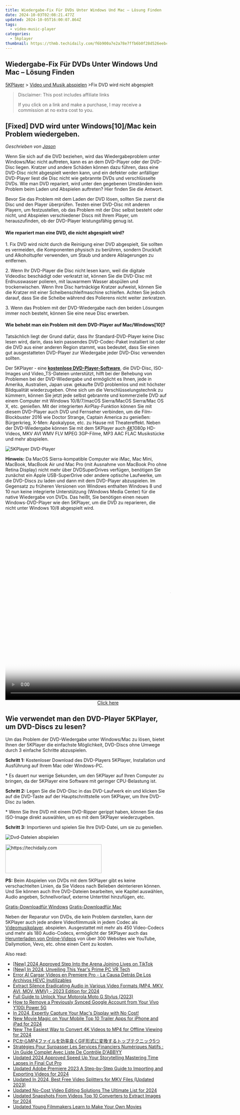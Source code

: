 ```yaml
---
title: Wiedergabe-Fix Für DVDs Unter Windows Und Mac – Lösung Finden
date: 2024-10-03T02:08:21.477Z
updated: 2024-10-05T16:00:07.864Z
tags:
  - video-music-player
categories:
  - 5kplayer
thumbnail: https://thmb.techidaily.com/f6b900a7e2a78e7ffb6b0f28d526eebcba1c857a70cbdea2eddb16d9a4a9539b.png
---
```


## Wiedergabe-Fix Für DVDs Unter Windows Und Mac – Lösung Finden

[5KPlayer](https://tools.techidaily.com/5kplayer/products/) \> [Video und Musik abspielen](https://tools.techidaily.com/5kplayer/video-music-player/) \>Fix DVD wird nicht abgespielt 

>  Disclaimer: This post includes affiliate links
>
>  If you click on a link and make a purchase, I may receive a commission at no extra cost to you.
>

## \[Fixed\] DVD wird unter Windows\[10\]/Mac kein Problem wiedergeben.

 _Geschrieben von [Jason](https://www.quora.com/profile/Jason-Copper-1)_

Wenn Sie sich auf die DVD beziehen, wird das Wiedergabeproblem unter Windows/Mac nicht auftreten, kann es an dem DVD-Player oder der DVD-Disc liegen. Kratzer und andere Schäden können dazu führen, dass eine DVD-Disc nicht abgespielt werden kann, und ein defekter oder anfälliger DVD-Player liest die Disc nicht wie gebrannte DVDs und verschlüsselte DVDs. Wie man DVD repariert, wird unter den gegebenen Umständen kein Problem beim Laden und Abspielen auftreten? Hier finden Sie die Antwort. 

Bevor Sie das Problem mit dem Laden der DVD lösen, sollten Sie zuerst die Disc und den Player überprüfen. Testen einer DVD-Disc mit anderen Playern, um festzustellen, ob das Problem mit der Disc selbst besteht oder nicht, und Abspielen verschiedener Discs mit Ihrem Player, um herauszufinden, ob der DVD-Player leistungsfähig genug ist. 

#### **Wie repariert man eine DVD, die nicht abgespielt wird?**

1\. Fix DVD wird nicht durch die Reinigung einer DVD abgespielt, Sie sollten es vermeiden, die Komponenten physisch zu berühren, sondern Druckluft und Alkoholtupfer verwenden, um Staub und andere Ablagerungen zu entfernen. 

2\. Wenn Ihr DVD-Player die Disc nicht lesen kann, weil die digitale Videodisc beschädigt oder verkratzt ist, können Sie die DVD-Disc mit Erdnusswasser polieren, mit lauwarmem Wasser abspülen und trockenwischen. Wenn Ihre Disc hartnäckige Kratzer aufweist, können Sie die Kratzer mit einer Scheibenschleifmaschine schleifen. Achten Sie jedoch darauf, dass Sie die Scheibe während des Polierens nicht weiter zerkratzen. 

3\. Wenn das Problem mit der DVD-Wiedergabe nach den beiden Lösungen immer noch besteht, können Sie eine neue Disc erwerben. 

#### **Wie behebt man ein Problem mit dem DVD-Player auf Mac/Windows\[10\]?**

Tatsächlich liegt der Grund dafür, dass Ihr Standard-DVD-Player keine Disc lesen wird, darin, dass kein passendes DVD-Codec-Paket installiert ist oder die DVD aus einer anderen Region stammt, was bedeutet, dass Sie einen gut ausgestatteten DVD-Player zur Wiedergabe jeder DVD-Disc verwenden sollten. 

Der 5KPlayer - eine [**kostenlose DVD-Player-Software**](https://tools.techidaily.com/5kplayer/video-music-player/), die DVD-Disc, ISO-Images und Video\_TS-Dateien unterstützt, hilft bei der Behebung von Problemen bei der DVD-Wiedergabe und ermöglicht es Ihnen, jede in Amerika, Australien, Japan usw. gekaufte DVD problemlos und mit höchster Bildqualität wiederzugeben. Ohne sich um die Verschlüsselungstechnik zu kümmern, können Sie jetzt jede selbst gebrannte und kommerzielle DVD auf einem Computer mit Windows 10/8/7/macOS Sierra/MacOS Sierra/Mac OS X, etc. genießen. Mit der integrierten AirPlay-Funktion können Sie mit diesem DVD-Player auch DVD und Fernseher verbinden, um die Film-Blockbuster 2016 wie Doctor Strange, Captain America zu genießen: Bürgerkrieg, X-Men: Apokalypse, etc. zu Hause mit Theatereffekt. Neben der DVD-Wiedergabe können Sie mit dem 5KPlayer auch [4K](https://tools.techidaily.com/5kplayer/video-music-player/)1080p HD-Videos, MKV AVI WMV FLV MPEG 3GP-Filme, MP3 AAC FLAC Musikstücke und mehr abspielen. 

![5KPlayer DVD-Player](https://www.5kplayer.com/video-music-player-de/../video-music-player/img/5kplayer-dvd.jpg) 

**Hinweis:** Da MacOS Sierra-kompatible Computer wie iMac, Mac Mini, MacBook, MacBook Air und Mac Pro (mit Ausnahme von MacBook Pro ohne Retina Display) nicht mehr über DVDSuperDrives verfügen, benötigen Sie zunächst ein Apple USB-SuperDrive oder andere optische Laufwerke, um die DVD-Discs zu laden und dann mit dem DVD-Player abzuspielen. Im Gegensatz zu früheren Versionen von Windows enthalten Windows 8 und 10 nun keine integrierte Unterstützung (Windows Media Center) für die native Wiedergabe von DVDs. Das heißt, Sie benötigen einen neuen Windows-DVD-Player wie den 5KPlayer, um die DVD zu reparieren, die nicht unter Windows 10/8 abgespielt wird. 

<!-- affiliate ads begin -->
<span id="1492813">
					<video width="1024" height="576" style="cursor:pointer"
           poster="//a.impactradius-go.com/display-clicktoplayimage/1492813.png"
           onclick="if(!this.playClicked){this.play();this.setAttribute('controls',true);this.playClicked=true;}">
	   <source src="//a.impactradius-go.com/display-ad/14559-1492813">
	   <img src="//a.impactradius-go.com/display-clicktoplayimage/1492813.png" style="border: none; height: 100%; width: 100%; object-fit: contain">
	</video>
	<div style="width:640px;text-align:center"><a href="javascript:window.open(decodeURIComponent('https%3A%2F%2Fpropmoneyinc.pxf.io%2Fc%2F5597632%2F1492813%2F14559'), '_blank');void(0);">Click here</a></div>
</span>
<img height="0" width="0" src="https://imp.pxf.io/i/5597632/1492813/14559" style="position:absolute;visibility:hidden;" border="0" />
<!-- affiliate ads end -->

## Wie verwendet man den DVD-Player 5KPlayer, um DVD-Discs zu lesen?

 Um das Problem der DVD-Wiedergabe unter Windows/Mac zu lösen, bietet Ihnen der 5KPlayer die einfachste Möglichkeit, DVD-Discs ohne Umwege durch 3 einfache Schritte abzuspielen. 

**Schritt 1:** Kostenloser Download des DVD-Players 5KPlayer, Installation und Ausführung auf Ihrem Mac oder Windows-PC. 

\* Es dauert nur wenige Sekunden, um den 5KPlayer auf Ihren Computer zu bringen, da der 5KPlayer eine Software mit geringer CPU-Belastung ist. 

**Schritt 2:**  Legen Sie die DVD-Disc in das DVD-Laufwerk ein und klicken Sie auf die DVD-Taste auf der Hauptschnittstelle vom 5KPlayer, um Ihre DVD-Disc zu laden. 

\* Wenn Sie Ihre DVD mit einem DVD-Ripper gerippt haben, können Sie das ISO-Image direkt auswählen, um es mit dem 5KPlayer wiederzugeben. 

**Schritt 3:** Importieren und spielen Sie Ihre DVD-Datei, um sie zu genießen. 

![Dvd-Dateien abspielen](https://www.5kplayer.com/video-music-player-de/../video-music-player/img/dvd-player.jpg) 

<!-- affiliate ads begin -->
<a href="https://aligracehair.sjv.io/c/5597632/1896541/19272" target="_top" id="1896541">
  <img src="//a.impactradius-go.com/display-ad/19272-1896541" border="0" alt="https://techidaily.com" width="300" height="90"/>
</a>
<img height="0" width="0" src="https://aligracehair.sjv.io/i/5597632/1896541/19272" style="position:absolute;visibility:hidden;" border="0" />
<!-- affiliate ads end -->

**PS:** Beim Abspielen von DVDs mit dem 5KPlayer gibt es keine verschachtelten Linien, da Sie Videos nach Belieben deinterieren können. Und Sie können auch Ihre DVD-Dateien bearbeiten, wie Kapitel auswählen, Audio angeben, Schnellvorlauf, externe Untertitel hinzufügen, etc. 

[Gratis-Downloadfür Windows](https://tools.techidaily.com/5kplayer/products/) [Gratis-Downloadfür Mac](https://tools.techidaily.com/5kplayer/products/) 

Neben der Reparatur von DVDs, die kein Problem darstellen, kann der 5KPlayer auch jede andere Videofilmmusik in jedem Codec als [Videomusikplayer](https://tools.techidaily.com/5kplayer/video-music-player/). abspielen. Ausgestattet mit mehr als 450 Video-Codecs und mehr als 180 Audio-Codecs, ermöglicht der 5KPlayer auch das [Herunterladen von Online-Videos](https://tools.techidaily.com/5kplayer/youtube-download/) von über 300 Websites wie YouTube, Dailymotion, Vevo, etc. ohne einen Cent zu kosten.

<ins class="adsbygoogle"
     style="display:block"
     data-ad-format="autorelaxed"
     data-ad-client="ca-pub-7571918770474297"
     data-ad-slot="1223367746"></ins>

<ins class="adsbygoogle"
     style="display:block"
     data-ad-client="ca-pub-7571918770474297"
     data-ad-slot="8358498916"
     data-ad-format="auto"
     data-full-width-responsive="true"></ins>

<span class="atpl-alsoreadstyle">Also read:</span>
<div><ul>
<li><a href="https://tiktok-video-files.techidaily.com/new-2024-approved-step-into-the-arena-joining-lives-on-tiktok/"><u>[New] 2024 Approved Step Into the Arena Joining Lives on TikTok</u></a></li>
<li><a href="https://fox-helps.techidaily.com/new-in-2024-unveiling-this-years-prime-pc-vr-tech/"><u>[New] In 2024, Unveiling This Year's Prime PC VR Tech</u></a></li>
<li><a href="https://some-knowledge.techidaily.com/error-al-cargar-videos-en-premiere-pro-la-causa-detras-de-los-archivos-hevc-inutilizables/"><u>Error Al Cargar Vídeos en Premiere Pro - La Causa Detrás De Los Archivos HEVC Inutilizables</u></a></li>
<li><a href="https://sound-tweaking.techidaily.com/extract-silence-eradicating-audio-in-various-video-formats-mp4-mkv-avi-mov-wmv-2023-edition-for-2024/"><u>Extract Silence Eradicating Audio in Various Video Formats (MP4, MKV, AVI, MOV, WMV) - 2023 Edition for 2024</u></a></li>
<li><a href="https://android-unlock.techidaily.com/full-guide-to-unlock-your-motorola-moto-g-stylus-2023-by-drfone-android/"><u>Full Guide to Unlock Your Motorola Moto G Stylus (2023)</u></a></li>
<li><a href="https://unlock-android.techidaily.com/how-to-remove-a-previously-synced-google-account-from-your-vivo-y100i-power-5g-by-drfone-android/"><u>How to Remove a Previously Synced Google Account from Your Vivo Y100i Power 5G</u></a></li>
<li><a href="https://screen-activity-recording.techidaily.com/1715860746223-in-2024-expertly-capture-your-macs-display-with-no-cost/"><u>In 2024, Expertly Capture Your Mac's Display with No Cost!</u></a></li>
<li><a href="https://video-ai-editor.techidaily.com/new-movie-magic-on-your-mobile-top-10-trailer-apps-for-iphone-and-ipad-for-2024/"><u>New Movie Magic on Your Mobile Top 10 Trailer Apps for iPhone and iPad for 2024</u></a></li>
<li><a href="https://video-ai-editor.techidaily.com/new-the-easiest-way-to-convert-4k-videos-to-mp4-for-offline-viewing-for-2024/"><u>New The Easiest Way to Convert 4K Videos to MP4 for Offline Viewing for 2024</u></a></li>
<li><a href="https://video-capture.techidaily.com/pcmp4gif5/"><u>PCからMP4ファイルを効率良くGIF形式に変換するトップテクニック5つ</u></a></li>
<li><a href="https://discover-best.techidaily.com/strategies-pour-surpasser-les-services-financiers-numeriques-natifs-un-guide-complet-avec-liste-de-controle-dabbyy/"><u>Stratégies Pour Surpasser Les Services Financiers Numériques Natifs : Un Guide Complet Avec Liste De Contrôle D'ABBYY</u></a></li>
<li><a href="https://video-ai-editor.techidaily.com/updated-2024-approved-speed-up-your-storytelling-mastering-time-lapses-in-final-cut-pro/"><u>Updated 2024 Approved Speed Up Your Storytelling Mastering Time Lapses in Final Cut Pro</u></a></li>
<li><a href="https://video-ai-editor.techidaily.com/updated-adobe-premiere-2023-a-step-by-step-guide-to-importing-and-exporting-videos-for-2024/"><u>Updated Adobe Premiere 2023 A Step-by-Step Guide to Importing and Exporting Videos for 2024</u></a></li>
<li><a href="https://video-ai-editor.techidaily.com/updated-in-2024-best-free-video-splitters-for-mkv-files-updated-2023/"><u>Updated In 2024, Best Free Video Splitters for MKV Files (Updated 2023)</u></a></li>
<li><a href="https://video-ai-editor.techidaily.com/updated-no-cost-video-editing-solutions-the-ultimate-list-for-2024/"><u>Updated No-Cost Video Editing Solutions The Ultimate List for 2024</u></a></li>
<li><a href="https://video-ai-editor.techidaily.com/updated-snapshots-from-videos-top-10-converters-to-extract-images-for-2024/"><u>Updated Snapshots From Videos Top 10 Converters to Extract Images for 2024</u></a></li>
<li><a href="https://video-ai-editor.techidaily.com/updated-young-filmmakers-learn-to-make-your-own-movies/"><u>Updated Young Filmmakers Learn to Make Your Own Movies</u></a></li>
</ul></div>

